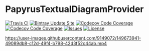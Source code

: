 # PapyrusTextualDiagramProvider

[![Travis CI](https://img.shields.io/travis/Cooperate-Project/PapyrusTextualDiagramProvider.svg)](https://travis-ci.org/Cooperate-Project/PapyrusTextualDiagramProvider)
[![Bintray Update Site](https://img.shields.io/bintray/v/cooperate-project/PapyrusTextualDiagramProvider/updatesite.svg)](https://dl.bintray.com/cooperate-project/PapyrusTextualDiagramProvider/latest/)
[![Codecov Code Coverage](https://img.shields.io/sonar/https/mammutbaum36.fzi.de/de.cooperateproject.plantumlpp:de.cooperateproject.plantumlpp.main/coverage.svg)](https://mammutbaum36.fzi.de/drilldown/measures?id=de.cooperateproject.plantumlpp%3Ade.cooperateproject.plantumlpp.main&metric=uncovered_lines&highlight=coverage)
[![Codecov Code Coverage](https://img.shields.io/sonar/https/mammutbaum36.fzi.de/de.cooperateproject.plantumlpp:de.cooperateproject.plantumlpp.main/tech_debt.svg)](https://mammutbaum36.fzi.de/overview/debt?id=de.cooperateproject.plantumlpp%3Ade.cooperateproject.plantumlpp.main)
[![Issues](https://img.shields.io/github/issues/Cooperate-Project/PapyrusTextualDiagramProvider.svg)](https://github.com/Cooperate-Project/PapyrusTextualDiagramProvider/issues)
[![License](https://img.shields.io/github/license/Cooperate-Project/PapyrusTextualDiagramProvider.svg)](https://raw.githubusercontent.com/Cooperate-Project/PapyrusTextualDiagramProvider/master/LICENSE)


https://user-images.githubusercontent.com/9149072/149673941-49089db8-c12d-49f4-b798-42d3f52c44ab.mp4

